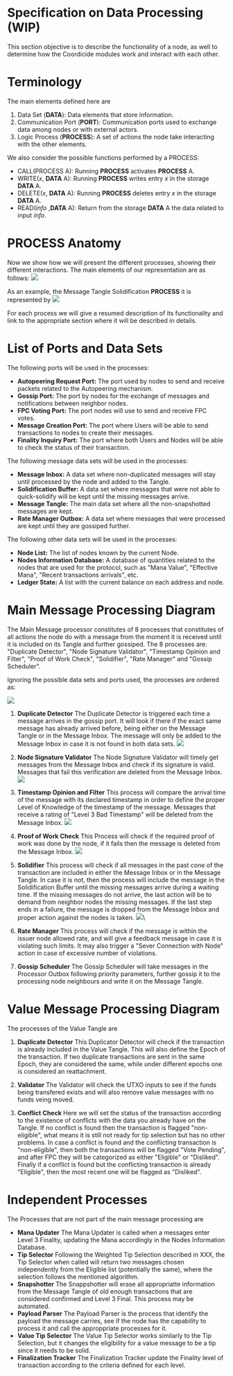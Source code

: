 # Specification on Data Processing (WIP)

This section objective is to describe the functionality of a node, as well to determine how the Coordicide modules work and interact with each other. 

# Terminology 

The main elements defined here are

1. Data Set (**DATA**): Data elements that store information.
2. Communication Port (**PORT**): Communication ports used to exchange data among nodes or with external actors.
3. Logic Process (**PROCESS**): A set of actions the node take interacting with the other elements. 



We also consider the possible functions performed by a PROCESS:

* CALL(PROCESS A): Running **PROCESS** activates  **PROCESS** A.
* WRITE($x$, **DATA** A): Running **PROCESS** writes entry $x$ in the storage **DATA** A.
* DELETE($x$, **DATA** A): Running **PROCESS** deletes entry $x$ in the storage **DATA** A.
* READ(*info* ,**DATA** A): Return from the storage **DATA** A the data related to input *info*.



# PROCESS Anatomy

Now we show how we will present the different processes, showing their different interactions. The main elements of our representation are as follows:
![](https://i.imgur.com/WuHlwWl.png)

As an example, the Message Tangle Solidification **PROCESS** it is represented by
![](https://i.imgur.com/YSjdBOP.png)

For each process we will give a resumed description of its functionality and link to the appropriate section where it will be described in details.

# List of Ports and Data Sets

The following ports will be used in the processes:

* **Autopeering Request Port:** The port used by nodes to send and receive packets related to the Autopeering mechanism. 
* **Gossip Port:** The port by nodes for the exchange of messages and notifications between neighbor nodes.
* **FPC Voting Port:** The port nodes will use to send and receive FPC votes.
* **Message Creation Port:** The port where Users will be able to send transactions to nodes to create their messages. 
* **Finality Inquiry Port:** The port where both Users and Nodes will be able to check the status of their transaction. 

The following message data sets will be used in the processes:
* **Message Inbox:** A data set where non-duplicated messages will stay until processed by the node and added to the Tangle. 
* **Solidification Buffer:** A data set where messages that were not able to quick-solidify will be kept until the missing messages arrive.
* **Message Tangle:** The main data set where all the non-snapshotted messages are kept. 
* **Rate Manager Outbox:** A data set where messages that were processed are kept until they are gossiped further. 

The following other data sets will be used in the processes:
* **Node List:** The list of nodes known by the current Node. 
* **Nodes Information Database:** A database of quantities related to the nodes that are used for the protocol, such as "Mana Value", "Effective Mana", "Recent transactions arrivals", etc. 
* **Ledger State:** A list with the current balance on each address and node. 


# Main Message Processing Diagram 

The Main Message processor constitutes of 8 processes that constitutes of all actions the node do with a message from the moment it is received until it is included on its Tangle and further gossiped. The 8 processes are: "Duplicate Detector", "Node Signature Validator", "Timestamp Opinion and Filter", "Proof of Work Check", "Solidifier", "Rate Manager" and "Gossip Scheduler".

Ignoring the possible data sets and ports used, the processes are ordered as:

![](https://i.imgur.com/xFjNlFd.png)


1. **Duplicate Detector**
The Duplicate Detector is triggered each time a message arrives in the gossip port. It will look if there if the exact same message has already arrived before, being either on the Message Tangle or in the Message Inbox. The message will only be added to the Message Inbox in case it is not found in both data sets.
![](https://i.imgur.com/5Ke3jId.png)

2. **Node Signature Validator**
The Node Signature Validator will timely get messages from the Message Inbox and check if its signature is valid. Messages that fail this verification are deleted from the Message Inbox.
![](https://i.imgur.com/mOrfhqz.png)

3. **Timestamp Opinion and Filter**
This process will compare the arrival time of the message with its declared timestamp in order to define the proper Level of Knowledge of the timestamp of the message. Messages that receive a rating of "Level 3 Bad Timestamp" will be deleted from the Message Inbox. 
![](https://i.imgur.com/lVa7H5L.png)

4. **Proof of Work Check**
This Process will check if the required proof of work was done by the node, if it fails then the message is deleted from the Message Inbox.
![](https://i.imgur.com/sn7UJFD.png)

5. **Solidifier**
This process will check if all messages in the past cone of the transaction are included in either the Message Inbox or in the Message Tangle. In case it is not, then the process will include the message in the Solidification Buffer until the missing messages arrive during a waiting time. If the missing messages do not arrive, the last action will be to demand from neighbor nodes the missing messages. If the last step ends in a failure, the message is dropped from the Message Inbox and proper action against the nodes is taken. 
![](https://i.imgur.com/YSjdBOP.png)\

6. **Rate Manager**
This process will check if the message is within the issuer node allowed rate, and will give a feedback message in case it is violating such limits. It may also trigger a "Sever Connection with Node" action in case of excessive number of violations.

8. **Gossip Scheduler**
The Gossip Scheduler will take messages in the Processor Outbox following priority parameters, further gossip it to the processing node neighbours and write it on the Message Tangle. 



# Value Message Processing Diagram 

The processes of the Value Tangle are 

1. **Duplicate Detector**
This Duplicator Detector will check if the transaction is already included in the Value Tangle. This will also define the Epoch of the transaction. If two duplicate transactions are sent in the same Epoch, they are considered the same, while under different epochs one is considered an reattachment. 

2. **Validator**
The Validator will check the UTXO inputs to see if the funds being transfered exists and will also remove value messages with no funds veing moved. 


3. **Conflict Check**
Here we will set the status of the transaction according to the existence of conflicts with the data you already have on the Tangle. If no conflict is found then the transaction is flagged "non-eligible", what means it is still not ready for tip selection but has no other problems. In case a conflict is found and the conflicting transaction is "non-eligible", then both the transactions will be flagged "Vote Pending", and after FPC they will be categorized as either "Eligible" or "Disliked". Finally if a conflict is found but the conflicting transaction is already "Eligible", then the most recent one will be flagged as "Disliked".


# Independent Processes

The Processes that are not part of the main message processing are

* **Mana Updater**
The Mana Updater is called when a messages enter Level 3 Finality, updating the Mana accordingly in the Nodes Information Database. 
* **Tip Selector**
Following the Weighted Tip Selection described in XXX, the Tip Selector when called will return two messages chosen independently from the Eligible list (potentially the same), where the selection follows the mentioned algorithm. 
* **Snapshotter**
The Snappshotter will erase all appropriatte information from the Message Tangle of old enough transactions that are considered confirmed and Level 3 Final. This process may be automated. 
* **Payload Parser**
The Payload Parser is the process that identify the payload the message carries, see if the node has the capability to process it and call the approppriate processes for it. 
* **Value Tip Selector**
The Value Tip Selector works similarly to the Tip Selection, but it changes the eligibility for a value message to be a tip since it needs to be solid.
* **Finalization Tracker**
The Finalization Tracker update the Finality level of transaction according to the criteria defined for each level. 



<!--stackedit_data:
eyJkaXNjdXNzaW9ucyI6eyJ1WnFsUlZyU3ViSGYxYzA4Ijp7In
RleHQiOiJUaGUgcG9ydCByZXNwb25zaWJsZSBmb3IgdGhlIHBh
Y2tldHMgbmVlZGVkIHRvIG5vZGVzIHRvIHVzZSB0aGUgQXV0b3
BlZXJpbmcgbWVj4oCmIiwic3RhcnQiOjE1MzUsImVuZCI6MTYx
Nn0sInVIcEs0akRGZG1nUVVYUXgiOnsic3RhcnQiOjI0MzAsIm
VuZCI6MjQ0NSwidGV4dCI6Im5vbi1zbmFwc2hvdHRlZCJ9LCJz
N1BuQmQ0aVpvOFByaEhTIjp7InN0YXJ0IjoyNzExLCJlbmQiOj
I3MzcsInRleHQiOiJOb2RlcyBJbmZvcm1hdGlvbiBEYXRhYmFz
ZSJ9LCJIMExjTTlYVVdXbVMwd1QwIjp7InN0YXJ0IjozMDE0LC
JlbmQiOjMyMTMsInRleHQiOiJUaGUgTWFpbiBNZXNzYWdlIHBy
b2Nlc3NvciBjb25zdGl0dXRlcyBvZiA3IHByb2Nlc3NlcyB0aG
F0IGNvbnN0aXR1dGVzIG9mIGFsbCBh4oCmIn0sImc2WkRTQjF4
dGY1UVRDMWciOnsic3RhcnQiOjMyODcsImVuZCI6MzMxNSwidG
V4dCI6IlRpbWVzdGFtcCBPcGluaW9uIGFuZCBGaWx0ZXIifSwi
ZjR0SDh6MUcxMmFmdE8weCI6eyJzdGFydCI6MzM0MiwiZW5kIj
ozMzUyLCJ0ZXh0IjoiU29saWRpZmllciJ9LCJKNXJWbTI0VW9J
ZmRBY0plIjp7InN0YXJ0IjozODU0LCJlbmQiOjM4OTAsInRleH
QiOiIhW10oaHR0cHM6Ly9pLmltZ3VyLmNvbS81S2UzaklkLnBu
ZykifSwiQ1czVTQ4S1daRVpkM04zVSI6eyJzdGFydCI6NDA4Ny
wiZW5kIjo0MTA4LCJ0ZXh0IjoiZnJvbSB0aGUgTWVzc2FnZSBJ
bmJvIn19LCJjb21tZW50cyI6eyIwT2MyWWZhdWl4djhTQ3JQIj
p7ImRpc2N1c3Npb25JZCI6InVacWxSVnJTdWJIZjFjMDgiLCJz
dWIiOiJnaDo1MTExMjYxOCIsInRleHQiOiJ0aGUgcG9ydCBmb3
IgYXV0b3BlZXJpbmcgcHJvdG9jb2wvcmVxdWVzdHM/IERvbiB0
IHVuZGVyc3RhbmQgd2hhdCB0aGUgZGVjaXNpb24gb24gIHdoby
B0byBjb25uZWN0IGhhcyB0byB0byB3aXRoIHRoZSBwb3J0LiIs
ImNyZWF0ZWQiOjE1OTU0MjA5Nzc1NTR9LCIzY0FFVzJmcHR0VU
ZxbzBOIjp7ImRpc2N1c3Npb25JZCI6InVacWxSVnJTdWJIZjFj
MDgiLCJzdWIiOiJnaDo2ODI1MDM1MCIsInRleHQiOiJJIHRyaW
VkIHRvIGdpdmUgYSBiZXR0ZXIgd29yZGluZywgdGhlIG9sZCBv
bmUgd2FzIGF3ZnVsLiIsImNyZWF0ZWQiOjE1OTU0NDQxMTExND
J9LCJ1MldQdjBOWk9UNGpST2NoIjp7ImRpc2N1c3Npb25JZCI6
InVacWxSVnJTdWJIZjFjMDgiLCJzdWIiOiJnaDo1MTExMjYxOC
IsInRleHQiOiJzbyBpdHMgdGhlIHNhbWUgcG9ydCBmb3Igc2Vu
ZGluZyBhbmQgcmVxdWVzdGluZy4gSWYgeWVzIHBlcmhhcHMgan
VzdCBjYWxsIGlzdCBBdXRvcGVlcmluZyBQb3J0IiwiY3JlYXRl
ZCI6MTU5NTUwMDU4NjEyMn0sImg2TnVCREk0cE5uNkpqREMiOn
siZGlzY3Vzc2lvbklkIjoidUhwSzRqREZkbWdRVVhReCIsInN1
YiI6ImdoOjUxMTEyNjE4IiwidGV4dCI6ImRlZmluZSBzbmFwc2
hvdCBzb21ld2hlcmUiLCJjcmVhdGVkIjoxNTk1NTAwNzAyOTU1
fSwiaVQ2VU80RVV0cDR1cGFnVyI6eyJkaXNjdXNzaW9uSWQiOi
JzN1BuQmQ0aVpvOFByaEhTIiwic3ViIjoiZ2g6NTExMTI2MTgi
LCJ0ZXh0IjoianVzdCBcIk5vZGUgRGF0YWJhc2VcIj8iLCJjcm
VhdGVkIjoxNTk1NTAwODEwNTM1fSwiVFFIbHowV1A3VlpPZTJw
SyI6eyJkaXNjdXNzaW9uSWQiOiJIMExjTTlYVVdXbVMwd1QwIi
wic3ViIjoiZ2g6NTExMTI2MTgiLCJ0ZXh0IjoiVGhlIE1haW4g
TWVzc2FnZSBwcm9jZXNzb3IgaXMgZGl2aWRlZCBpbnRvIDcgc3
ViLXByb2Nlc3NlczsgY292ZXJpbmcgYWxsIGFjdGlvbnMgYSBu
b2RlIGhhcyB0byBwZXJmb3JtIGluIG9yZGVyIHRvIHNlbmQgYS
BtZXNzYWdlID8iLCJjcmVhdGVkIjoxNTk1NTAwOTc5MTQyfSwi
ZEZKTG5ndHJpUzZqdzFqOCI6eyJkaXNjdXNzaW9uSWQiOiJIME
xjTTlYVVdXbVMwd1QwIiwic3ViIjoiZ2g6NTExMTI2MTgiLCJ0
ZXh0IjoiNy0+OCIsImNyZWF0ZWQiOjE1OTU1MDEwMDczODN9LC
JESlVIUWJmZzBWTDM4emY5Ijp7ImRpc2N1c3Npb25JZCI6Imc2
WkRTQjF4dGY1UVRDMWciLCJzdWIiOiJnaDo1MTExMjYxOCIsIn
RleHQiOiJUaW1lc3RhbXAgY2hlY2s/IiwiY3JlYXRlZCI6MTU5
NTUwMTAzMTI4N30sIlg3VWRVR2h0dUE4VGZPenIiOnsiZGlzY3
Vzc2lvbklkIjoiZjR0SDh6MUcxMmFmdE8weCIsInN1YiI6Imdo
OjUxMTEyNjE4IiwidGV4dCI6Im9yIE1UIFNvbGlkaWZpZXI/Ii
wiY3JlYXRlZCI6MTU5NTUwMTA1NjQyNH0sIlpmSUJrN3VWMDd5
WEZoeWQiOnsiZGlzY3Vzc2lvbklkIjoiSjVyVm0yNFVvSWZkQW
NKZSIsInN1YiI6ImdoOjUxMTEyNjE4IiwidGV4dCI6IldoeSBE
ZWxldGUgaW4gTWVzc2FnZSBJbmJveD8iLCJjcmVhdGVkIjoxNT
k1NTAxMjA2NDYwfSwiOGtjYXp4eTlqTDcxV1VEYSI6eyJkaXNj
dXNzaW9uSWQiOiJDVzNVNDhLV1pFWmQzTjNVIiwic3ViIjoiZ2
g6NTExMTI2MTgiLCJ0ZXh0IjoiYWRkIFwiREVMRVRFIE1lc3Nh
Z2UgSW5ib3hcIiIsImNyZWF0ZWQiOjE1OTU1MDEzODQzNjZ9LC
JRQTg4SldXVUZJbG1UcTFIIjp7ImRpc2N1c3Npb25JZCI6IkNX
M1U0OEtXWkVaZDNOM1UiLCJzdWIiOiJnaDo1MTExMjYxOCIsIn
RleHQiOiJPbmNlIGEgbWVzc2FnZSBpcyBkZWxldGVkIGZyb20g
SW5ib3gsIGdvc3NpcCBtaWdodCBwdXQgaXQgdGhlcmUgeWV0IG
Fub3RoZXIgdGltZSA/IiwiY3JlYXRlZCI6MTU5NTUwMTQzNjAz
Nn19LCJoaXN0b3J5IjpbMTA1MDQyMDUyMiwtMTU4MTk1MTgxMS
wtNjQ0MjAyODI4LC0xNzUyNDc2NzcsODkwMzU2MzQ5LC02NzY2
NDUyMTldfQ==
-->